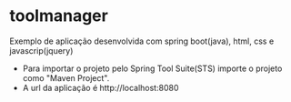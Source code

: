 # toolmanager
Exemplo de aplicação desenvolvida com spring boot(java), html, css e javascrip(jquery)

* Para importar o projeto pelo Spring Tool Suite(STS) importe o projeto como "Maven Project".
* A url da aplicação é http://localhost:8080
